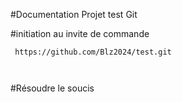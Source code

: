 #Documentation Projet test Git

#initiation au invite de commande
````
 https://github.com/Blz2024/test.git

 
 ````

#Résoudre le soucis
